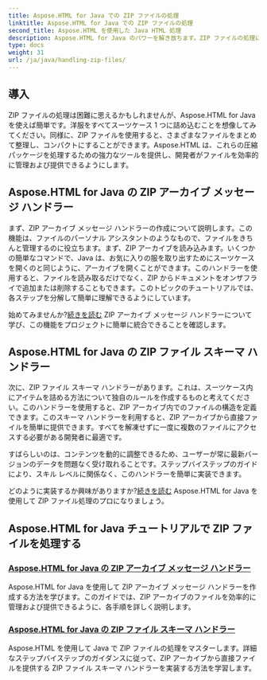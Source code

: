 ```yaml
---
title: Aspose.HTML for Java での ZIP ファイルの処理
linktitle: Aspose.HTML for Java での ZIP ファイルの処理
second_title: Aspose.HTML を使用した Java HTML 処理
description: Aspose.HTML for Java のパワーを解き放ちます。ZIP ファイルの処理に関するチュートリアルを調べ、ZIP アーカイブを効果的に管理するための基本的なテクニックを学習します。
type: docs
weight: 31
url: /ja/java/handling-zip-files/
---
```

## 導入

ZIP ファイルの処理は困難に思えるかもしれませんが、Aspose.HTML for Java を使えば簡単です。洋服をすべてスーツケース 1 つに詰め込むことを想像してみてください。同様に、ZIP ファイルを使用すると、さまざまなファイルをまとめて整理し、コンパクトにすることができます。Aspose.HTML は、これらの圧縮パッケージを処理するための強力なツールを提供し、開発者がファイルを効率的に管理および提供できるようにします。

## Aspose.HTML for Java の ZIP アーカイブ メッセージ ハンドラー

まず、ZIP アーカイブ メッセージ ハンドラーの作成について説明します。この機能は、ファイルのパーソナル アシスタントのようなもので、ファイルをきちんと管理するのに役立ちます。まず、ZIP アーカイブを読み込みます。いくつかの簡単なコマンドで、Java は、お気に入りの服を取り出すためにスーツケースを開くのと同じように、アーカイブを開くことができます。このハンドラーを使用すると、ファイルを読み取るだけでなく、ZIP からドキュメントをオンザフライで追加または削除することもできます。このトピックのチュートリアルでは、各ステップを分解して簡単に理解できるようにしています。 

始めてみませんか?[続きを読む](./zip-archive-message-handler/) ZIP アーカイブ メッセージ ハンドラーについて学び、この機能をプロジェクトに簡単に統合できることを確認します。

## Aspose.HTML for Java の ZIP ファイル スキーマ ハンドラー

次に、ZIP ファイル スキーマ ハンドラーがあります。これは、スーツケース内にアイテムを詰める方法について独自のルールを作成するものと考えてください。このハンドラーを使用すると、ZIP アーカイブ内でのファイルの構造を定義できます。このスキーマ ハンドラーを利用すると、ZIP アーカイブから直接ファイルを簡単に提供できます。すべてを解凍せずに一度に複数のファイルにアクセスする必要がある開発者に最適です。 

すばらしいのは、コンテンツを動的に調整できるため、ユーザーが常に最新バージョンのデータを問題なく受け取れることです。ステップバイステップのガイドにより、スキル レベルに関係なく、このハンドラーを簡単に実装できます。 

どのように実装するか興味がありますか?[続きを読む](./zip-file-schema-handler/) Aspose.HTML for Java を使用して ZIP ファイル処理のプロになりましょう。

## Aspose.HTML for Java チュートリアルで ZIP ファイルを処理する
### [Aspose.HTML for Java の ZIP アーカイブ メッセージ ハンドラー](./zip-archive-message-handler/)
Aspose.HTML for Java を使用して ZIP アーカイブ メッセージ ハンドラーを作成する方法を学びます。このガイドでは、ZIP アーカイブのファイルを効率的に管理および提供できるように、各手順を詳しく説明します。
### [Aspose.HTML for Java の ZIP ファイル スキーマ ハンドラー](./zip-file-schema-handler/)
Aspose.HTML を使用して Java で ZIP ファイルの処理をマスターします。詳細なステップバイステップのガイダンスに従って、ZIP アーカイブから直接ファイルを提供する ZIP ファイル スキーマ ハンドラーを実装する方法を学習します。